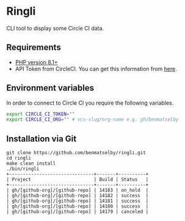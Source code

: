 # Ringli

CLI tool to display some Circle CI data.

## Requirements

- [PHP version 8.1+](https://www.php.net)
- API Token from CircleCI. You can get this information from [here](https://circleci.com/docs/managing-api-tokens/).

## Environment variables

In order to connect to Circle CI you require the following variables.

```bash
export CIRCLE_CI_TOKEN=""
export CIRCLE_CI_ORG="" # vcs-slug/org-name e.g. gh/benmatselby
```

## Installation via Git

```shell
git clone https://github.com/benmatselby/ringli.git
cd ringli
make clean install
./bin/ringli
+-------------------------------+-------+----------+
| Project                       | Build | Status   |
+-------------------------------+-------+----------+
| gh/[github-org]/[github-repo] | 14183 | on_hold  |
| gh/[github-org]/[github-repo] | 14182 | success  |
| gh/[github-org]/[github-repo] | 14181 | success  |
| gh/[github-org]/[github-repo] | 14180 | success  |
| gh/[github-org]/[github-repo] | 14179 | canceled |

```
